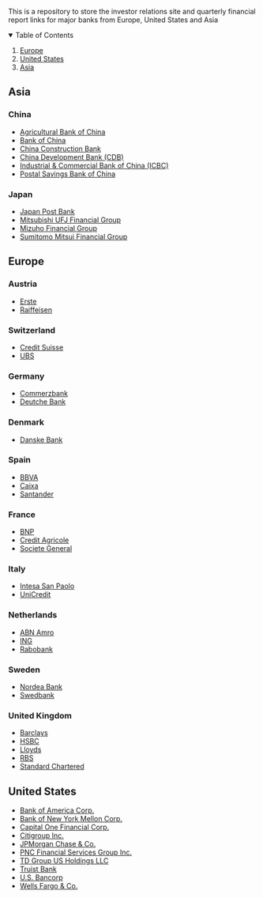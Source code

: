 This is a repository to store the investor relations site and quarterly financial report links for major banks from Europe, United States and Asia

<!-- TABLE OF CONTENTS -->
<details open="open">
  <summary>Table of Contents</summary>
  <ol>
    <li><a href="#europe">Europe</a></li>
    <li><a href="#united-states">United States</a></li>
    <li><a href="#asia">Asia</a></li>
  </ol>
</details>

## Asia
### China
* [Agricultural Bank of China](https://.com)
* [Bank of China](https://.com)
* [China Construction Bank](https://.com)
* [China Development Bank (CDB)](https://.com)
* [Industrial & Commercial Bank of China (ICBC)](https://.com)
* [Postal Savings Bank of China](https://.com)
### Japan
* [Japan Post Bank](https://.com)
* [Mitsubishi UFJ Financial Group](https://.com)
* [Mizuho Financial Group](https://.com)
* [Sumitomo Mitsui Financial Group](https://.com)

## Europe
### Austria
* [Erste](https://.com)
* [Raiffeisen](https://.com)
### Switzerland
* [Credit Suisse](https://.com)
* [UBS](https://.com)
### Germany
* [Commerzbank](https://.com)
* [Deutche Bank](https://.com)
### Denmark
* [Danske Bank](https://.com)
### Spain
* [BBVA](https://.com)
* [Caixa](https://.com)
* [Santander](https://.com)
### France
* [BNP](https://.com)
* [Credit Agricole](https://.com)
* [Societe General](https://.com)
### Italy
* [Intesa San Paolo](https://.com)
* [UniCredit](https://.com)
### Netherlands
* [ABN Amro](https://.com)
* [ING](https://.com)
* [Rabobank](https://.com)
### Sweden
* [Nordea Bank](https://.com)
* [Swedbank](https://.com)
### United Kingdom
* [Barclays](https://.com)
* [HSBC](https://.com)
* [Lloyds](https://.com)
* [RBS](https://.com)
* [Standard Chartered](https://.com)

## United States
* [Bank of America Corp.](https://.com)
* [Bank of New York Mellon Corp.](https://.com)
* [Capital One Financial Corp.](https://.com)
* [Citigroup Inc.](https://.com)
* [JPMorgan Chase & Co.](https://.com)
* [PNC Financial Services Group Inc.](https://.com)
* [TD Group US Holdings LLC](https://.com)
* [Truist Bank](https://.com)
* [U.S. Bancorp](https://.com)
* [Wells Fargo & Co.](https://.com)
